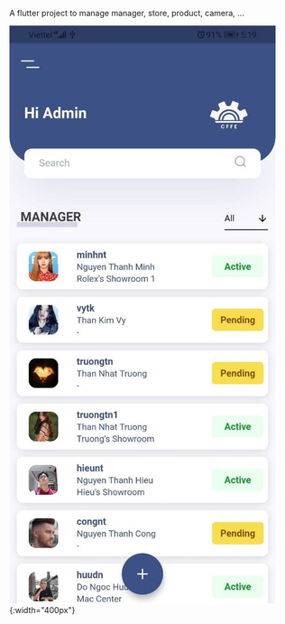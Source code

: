 A flutter project to manage manager, store, product, camera, ...

![alt text](https://github.com/hieu987020/Capstone-Mobile/blob/master/raw/list_manager.jpg?raw=true){:width="400px"}
